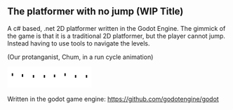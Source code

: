 ## The platformer with no jump (WIP Title)
A c# based, .net 2D platformer written in the Godot Engine. The gimmick of the game is that it is a traditional 2D platformer, but the player cannot jump. Instead having to use tools to navigate the levels.

(Our protanganist, Chum, in a run cycle animation)

![chum run](https://github.com/Lewis-Hotchen/platformerwithnojump/blob/master/Assets/Chum-run.png)

Written in the godot game engine: https://github.com/godotengine/godot
